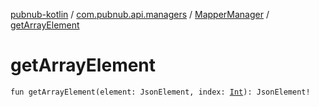 [pubnub-kotlin](../../index.md) / [com.pubnub.api.managers](../index.md) / [MapperManager](index.md) / [getArrayElement](./get-array-element.md)

# getArrayElement

`fun getArrayElement(element: JsonElement, index: `[`Int`](https://kotlinlang.org/api/latest/jvm/stdlib/kotlin/-int/index.html)`): JsonElement!`